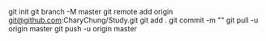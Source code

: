 git init
git branch -M master
git remote add origin git@github.com:CharyChung/Study.git
git add .
git commit -m ""
git pull -u origin master
git push -u origin master
